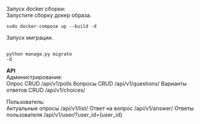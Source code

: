 <p class="has-line-data" data-line-start="0" data-line-end="2">Запуск docker сборки:<br>
Запустите сборку докер образа.</p>
<pre><code class="has-line-data" data-line-start="4" data-line-end="6" class="language-bash">sudo docker-compose up --build <span class="hljs-operator">-d</span>
</code></pre>

<p class="has-line-data" data-line-start="0" data-line-end="2">
Запуск миграции.</p>
<pre><code class="has-line-data" data-line-start="4" data-line-end="6" class="language-bash">
python manage.py migrate
<span class="hljs-operator">-d</span>
</code></pre>

<p class="has-line-data" data-line-start="7" data-line-end="12"><strong>API</strong><br>
Администрирование:<br>
Опрос CRUD /api/v1/polls
Вопросы CRUD /api/v1/questions/
Варианты ответов CRUD /api/v1/choices/
<p class="has-line-data" data-line-start="13" data-line-end="17">Пользователь:<br>
Актуальные опросы /api/v1/list/
Ответ на вопрос /api/v1/answer/
Ответы пользователя /api/v1/user/?user_id={user_id}
